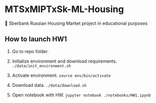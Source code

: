 # MTSxMIPTxSk-ML-Housing
🤖 Sberbank Russian Housing Market project in educational purposes

## How to launch HW1

1. Go to repo folder.

2. Initialize environment and download requirements.
`./data/init_environment.sh`

3. Activate environment.
`source env/bin/activate`

4. Download data.
`./data/download.sh`

5. Open notebook with HW.
`jupyter notebook ./notebooks/HW1.ipynb`

